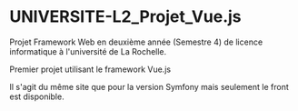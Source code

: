 # UNIVERSITE-L2_Projet_Vue.js

Projet Framework Web en deuxième année (Semestre 4) de licence informatique à l'université de La Rochelle.

Premier projet utilisant le framework Vue.js

Il s'agit du même site que pour la version Symfony mais seulement le front est disponible.
